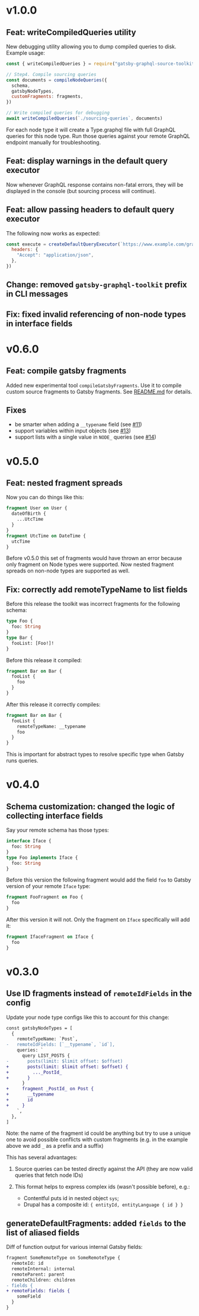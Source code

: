 # v1.0.0

## Feat: writeCompiledQueries utility

New debugging utility allowing you to dump compiled queries to disk. Example usage:

```js
const { writeCompiledQueries } = require("gatsby-graphql-source-toolkit")

// Step4. Compile sourcing queries
const documents = compileNodeQueries({
  schema,
  gatsbyNodeTypes,
  customFragments: fragments,
})

// Write compiled queries for debugging
await writeCompiledQueries(`./sourcing-queries`, documents)
```

For each node type it will create a Type.graphql file with full GraphQL queries for this node type. Run those queries against your remote GraphQL endpoint manually for troubleshooting.

## Feat: display warnings in the default query executor

Now whenever GraphQL response contains non-fatal errors, they will be displayed
in the console (but sourcing process will continue).

## Feat: allow passing headers to default query executor

The following now works as expected:

```js
const execute = createDefaultQueryExecutor(`https://www.example.com/graphql`, {
  headers: {
    "Accept": "application/json",
  },
})
```

## Change: removed `gatsby-graphql-toolkit` prefix in CLI messages

## Fix: fixed invalid referencing of non-node types in interface fields

# v0.6.0

## Feat: compile gatsby fragments

Added new experimental tool `compileGatsbyFragments`. Use it to compile custom source fragments to
Gatsby fragments. See [README.md](./README.md#compilegatsbyfragments) for details.

## Fixes

- be smarter when adding a `__typename` field (see [#11](https://github.com/gatsbyjs/gatsby-graphql-toolkit/issues/11))
- support variables within input objects (see [#13](https://github.com/gatsbyjs/gatsby-graphql-toolkit/issues/13))
- support lists with a single value in `NODE_` queries (see [#14](https://github.com/gatsbyjs/gatsby-graphql-toolkit/issues/14))

# v0.5.0

## Feat: nested fragment spreads

Now you can do things like this:

```graphql
fragment User on User {
  dateOfBirth {
    ...UtcTime
  }
}
fragment UtcTime on DateTime {
  utcTime
}
```

Before v0.5.0 this set of fragments would have thrown an error because only
fragment on Node types were supported. Now nested fragment spreads on non-node types
are supported as well.

## Fix: correctly add remoteTypeName to list fields

Before this release the toolkit was incorrect fragments for the following schema:

```graphql
type Foo {
  foo: String
}
type Bar {
  fooList: [Foo!]!
}
```

Before this release it compiled:

```graphql
fragment Bar on Bar {
  fooList {
    foo
  }
}
```

After this release it correctly compiles:

```graphql
fragment Bar on Bar {
  fooList {
    remoteTypeName: __typename
    foo
  }
}
```

This is important for abstract types to resolve specific type
when Gatsby runs queries.

# v0.4.0

## Schema customization: changed the logic of collecting interface fields

Say your remote schema has those types:

```graphql
interface Iface {
  foo: String
}
type Foo implements Iface {
  foo: String
}
```

Before this version the following fragment would add the field `foo`
to Gatsby version of your remote `Iface` type:

```graphql
fragment FooFragment on Foo {
  foo
}
```

After this version it will not. Only the fragment on `Iface` specifically will add it:

```graphql
fragment IfaceFragment on Iface {
  foo
}
```

# v0.3.0

## Use ID fragments instead of `remoteIdFields` in the config

Update your node type configs like this to account for this change:

```diff
const gatsbyNodeTypes = [
  {
    remoteTypeName: `Post`,
-   remoteIdFields: [`__typename`, `id`],
    queries: `
      query LIST_POSTS {
-       posts(limit: $limit offset: $offset)
+       posts(limit: $limit offset: $offset) {
+         ..._PostId_
+       }
      }
+     fragment _PostId_ on Post {
+       __typename
+       id
+     }
    `,
  },
]
```

Note: the name of the fragment id could be anything but try to use a
unique one to avoid possible conflicts with custom fragments
(e.g. in the example above we add `_` as a prefix and a suffix)

This has several advantages:

1. Source queries can be tested directly against the API
   (they are now valid queries that fetch node IDs)

2. This format helps to express complex ids (wasn't possible before), e.g.:
   - Contentful puts id in nested object `sys`;
   - Drupal has a composite id: `{ entityId, entityLanguage { id } }`

## generateDefaultFragments: added `fields` to the list of aliased fields

Diff of function output for various internal Gatsby fields:

```diff
fragment SomeRemoteType on SomeRemoteType {
  remoteId: id
  remoteInternal: internal
  remoteParent: parent
  remoteChildren: children
- fields {
+ remoteFields: fields {
    someField
  }
}
```
